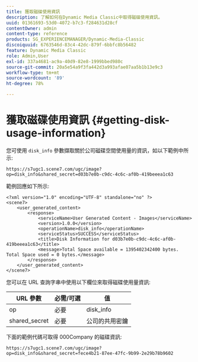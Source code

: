 ```yaml
---
title: 獲取磁碟使用資訊
description: 了解如何在Dynamic Media Classic中取得磁碟使用資訊。
uuid: 01361693-53d0-4072-b7c3-f284631d28cf
contentOwner: admin
content-type: reference
products: SG_EXPERIENCEMANAGER/Dynamic-Media-Classic
discoiquuid: 6763546d-83c4-42dc-879f-6bbfc8b56482
feature: Dynamic Media Classic
role: Admin,User
exl-id: 337a4681-ac9a-40d9-82e8-1999bbed980c
source-git-commit: 20a5e54a9f3fa442d3a993afae07aa5b1b13e9c3
workflow-type: tm+mt
source-wordcount: '89'
ht-degree: 78%

---
```


# 獲取磁碟使用資訊 {#getting-disk-usage-information}

您可使用 `disk_info` 參數擷取關於公司磁碟空間使用量的資訊，如以下範例中所示:

```as3
https://s7ugc1.scene7.com/ugc/image?op=disk_info&shared_secret=d03b7e0b-c9dc-4c6c-af0b-419beeea1c63
```

範例回應如下所示:

```as3
<?xml version="1.0" encoding="UTF-8" standalone="no" ?> 
<scene7> 
    <user_generated_content> 
        <response> 
            <serviceName>User Generated Content - Images</serviceName> 
            <version>1.0.0</version> 
            <operationName>disk_info</operationName> 
            <serviceStatus>SUCCESS</serviceStatus> 
            <title>Disk Information for d03b7e0b-c9dc-4c6c-af0b-419beeea1c63</title> 
            <message>Total Space available = 1395402342400 bytes. Total Space used = 0 bytes.</message> 
        </response> 
    </user_generated_content> 
</scene7>
```

您可以在 URL 查詢字串中使用以下欄位來取得磁碟使用量資訊:

| URL 參數 | 必需/可選 | 值 |
| --- | --- | --- |
| op | 必要 | disk_info |
| shared_secret | 必要 | 公司的共用密鑰 |

下面的範例代碼可取得 000Company 的磁碟資訊:

```as3
https://s7ugc1.scene7.com/ugc/image?op=disk_info&shared_secret=fece4b21-87ee-47fc-9b99-2e29b78b9602
```
